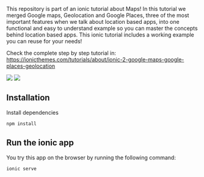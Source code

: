 This repository is part of an ionic tutorial about Maps! In this tutorial we merged Google maps, Geolocation and Google Places, three of the most important features when we talk about location based apps, into one functional and easy to understand example so you can master the concepts behind location based apps. This ionic tutorial includes a working example you can reuse for your needs!

Check the complete step by step tutorial in: https://ionicthemes.com/tutorials/about/ionic-2-google-maps-google-places-geolocation

![](https://s3-us-west-2.amazonaws.com/ionicthemes/tutorials/screenshots/ionic-2-google-maps-google-places-geolocation/1.png)
![](https://s3-us-west-2.amazonaws.com/ionicthemes/tutorials/screenshots/ionic-2-google-maps-google-places-geolocation/4.png)

## Installation

Install dependencies
```sh
npm install
```
## Run the ionic app

You try this app on the browser by running the following command:
```sh
ionic serve
```
